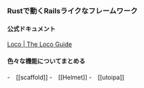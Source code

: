 ### Rustで動くRailsライクなフレームワーク
#### 公式ドキュメント

[Loco | The Loco Guide](https://loco.rs/docs/getting-started/guide/#return-a-list-of-posts)
#### 色々な機能についてまとめる
-　[[scaffold]]
-　[[Helmet]]
-　[[utoipa]]

